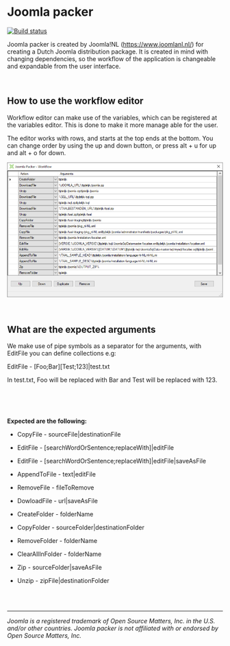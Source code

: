 # Joomla packer
[![Build status](https://ci.appveyor.com/api/projects/status/74f5qbe61kpa393k/branch/master?svg=true)](https://ci.appveyor.com/project/dutchwaters/joomlapacker/branch/master)

Joomla packer is created by Joomla!NL (https://www.joomlanl.nl/) for creating a Dutch Joomla distribution package. It is created in mind with changing dependencies, so the workflow of the application is changeable and expandable from the user interface. 

<br>

## How to use the workflow editor

Workflow editor can make use of the variables, which can be registered at the variables editor. This is done to make it more manage able for the user. 

The editor works with rows, and starts at the top ends at the bottom. You can change order by using the up and down button, or press alt + u for up and alt + o for down.

![workflow editor](resources/workflowEditor.png)

<br>

## What are the expected arguments

We make use of pipe symbols as a separator for the arguments, with EditFile you can define collections e.g:

EditFile - \[Foo;Bar\]\[Test;123\]|test.txt

In test.txt, Foo will be replaced with Bar and Test will be replaced with 123.

<br>

<br>

<br>

**Expected are the following:**  

- CopyFile - sourceFile|destinationFile

- EditFile - [searchWordOrSentence;replaceWith]|editFile

- EditFile - [searchWordOrSentence;replaceWith]|editFile|saveAsFile

- AppendToFile - text|editFile

- RemoveFile - fileToRemove

- DowloadFile - url|saveAsFile

- CreateFolder - folderName

- CopyFolder - sourceFolder|destinationFolder

- RemoveFolder - folderName

- ClearAllInFolder - folderName

- Zip - sourceFolder|saveAsFile

- Unzip - zipFile|destinationFolder

<br>

<br>

---
*Joomla is a registered trademark of Open Source Matters, Inc. in the U.S. and/or other countries. Joomla packer is not affiliated with or endorsed by Open Source Matters, Inc.*
